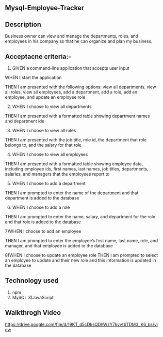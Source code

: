 ## Mysql-Employee-Tracker

## Description
 Business owner can view and manage the departments, roles, and employees in his company so that he can organize and plan my business.
 
 ## Acceptacne criteria:-
 1) GIVEN a command-line application that accepts user input
 
  WHEN I start the application
  
  THEN I am presented with the following options: view all departments, view all roles, view all employees, add a department, add a role, add an employee, and update an   employee role

2) WHEN I choose to view all departments

THEN I am presented with a formatted table showing department names and department ids

3) WHEN I choose to view all roles

THEN I am presented with the job title, role id, the department that role belongs to, and the salary for that role

4) WHEN I choose to view all employees

THEN I am presented with a formatted table showing employee data, including employee ids, first names, last names, job titles, departments, salaries, and managers that the employees report to

5) WHEN I choose to add a department

THEN I am prompted to enter the name of the department and that department is added to the database

6) WHEN I choose to add a role

THEN I am prompted to enter the name, salary, and department for the role and that role is added to the database

7)WHEN I choose to add an employee

THEN I am prompted to enter the employee’s first name, last name, role, and manager, and that employee is added to the database

 8)WHEN I choose to update an employee role
THEN I am prompted to select an employee to update and their new role and this information is updated in the database 


## Technology used
1) npm
2) MySQL
3)JavaScript

## Walkthrogh Video
https://drive.google.com/file/d/19KT_d5cDksQDhWzY7kvvt6TDM3_K6_bs/view

